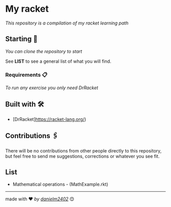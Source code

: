 # My racket

_This repository is a compilation of my racket learning path_
## Starting 🚀

_You can clone the repository to start_

See **LIST** to see a general list of what you will find.


### Requirements 📋

_To run any exercise you only need DrRacket_


## Built with 🛠️

* [DrRacket]https://racket-lang.org/)

## Contributions 🖇️

There will be no contributions from other people directly to this repository, but feel free to send me suggestions, corrections or whatever you see fit.


## List
* Mathematical operations - (MathExample.rkt)

---
made with ❤️ _by [danielm2402](https://github.com/danielm2402)_ 😊
